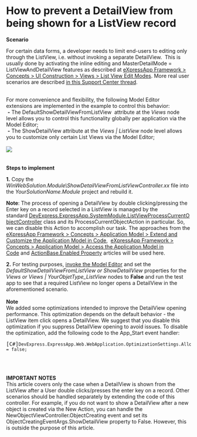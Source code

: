# How to prevent a DetailView from being shown for a ListView record


<p><strong>Scenario</strong></p>
<p>For certain data forms, a developer needs to limit end-users to editing only through the ListView, i.e. without invoking a separate DetailView.  This is usually done by activating the inline editing and MasterDetailMode = ListViewAndDetailView features as described at <a href="https://documentation.devexpress.com/#eXpressAppFramework/CustomDocument113249">eXpressApp Framework > Concepts > UI Construction > Views > List View Edit Modes</a>. More real user scenarios are described <a href="https://www.devexpress.com/Support/Center/p/S34026">in this Support Center thread</a>.</p>
<p><br>For more convenience and flexibility, the following Model Editor extensions are implemented in the example to control this behavior:<br> <strong>-</strong> The DefaultShowDetailViewFromListView  attribute at the <em>Views</em> node level allows you to control this functionality globally per application via the Model Editor;<br> <strong>-</strong> The ShowDetailView attribute at the <em>Views | List</em><em>View</em> node level allows you to customize only certain List Views via the Model Editor;<br><br><img src="https://raw.githubusercontent.com/DevExpress-Examples/how-to-prevent-a-detailview-from-being-shown-for-a-listview-record-e622/12.2.4+/media/f4c032a0-35fa-11e5-80bf-00155d62480c.png"><br><br><br><strong>Steps to </strong><strong>implement<br></strong></p>
<p><strong>1.</strong> Copy the <em>WinWebSolution.Module\ShowDetailViewFromListViewController.xx</em> file into the <em>YourSolutionName.Module</em> project and rebuild it.</p>
<p><strong>Note</strong>: The process of opening a DetailView by double clicking/pressing the Enter key on a record selected in a ListView is managed by the standard <u><a href="http://www.devexpress.com/Help/?document=ExpressApp/clsDevExpressExpressAppSystemModuleListViewProcessCurrentObjectControllertopic.htm">DevExpress.ExpressApp.SystemModule.ListViewProcessCurrentObjectController</a></u> class and its ProcessCurrentObjectAction in particular. So, we can disable this Action to accomplish our task. The approaches from the <a href="https://documentation.devexpress.com/#eXpressAppFramework/CustomDocument113169">eXpressApp Framework > Concepts > Application Model > Extend and Customize the Application Model in Code</a>,  <a href="https://documentation.devexpress.com/#eXpressAppFramework/CustomDocument112810">eXpressApp Framework > Concepts > Application Model > Access the Application Model in Code</a> and <a href="https://documentation.devexpress.com/#eXpressAppFramework/DevExpressExpressAppActionsActionBase_Enabledtopic">ActionBase.Enabled Property</a> articles will be used here.</p>
<p><strong>2.</strong> For testing purposes, <a href="https://documentation.devexpress.com/eXpressAppFramework/CustomDocument113326.aspx">invoke the Model Editor</a> and set the <em>DefaultShowDetailViewFromListView or ShowDetailView</em> properties for the<em> Views or Views | YourObjetType_ListView</em> nodes to <strong>False</strong> and run the test app to see that a required ListView no longer opens a DetailView in the aforementioned scenario.<br><br><strong>Note</strong><br>We added some optimizations intended to improve the DetailView opening performance. This optimization depends on the default behavior - the ListView item click opens a DetailView. We suggest that you disable this optimization if you suppress DetailView opening to avoid issues. To disable the optimization, add the following code to the App_Start event handler:</p>
<pre class="cr-code">[C#]<code>DevExpress.ExpressApp.Web.WebApplication.OptimizationSettings.AllowFastProcessListViewRecordActions = false;</code></pre>
<p> </p>
<p><br><strong>IMPORTANT NOTES</strong><br>This article covers only the case when a DetailView is shown from the ListView after a User double clicks/presses the enter key on a record. Other scenarios should be handled separately by extending the code of this controller. For example, if you do not want to show a DetailView after a new object is created via the New Action, you can handle the NewObjectViewController.ObjectCreating event and set its ObjectCreatingEventArgs.ShowDetailView property to False. However, this is outside the purpose of this article.</p>

<br/>


